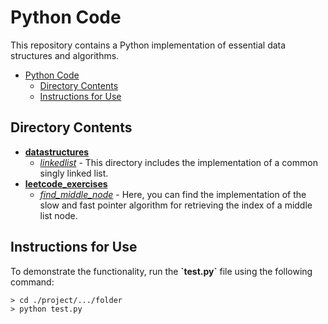 # Python Code

This repository contains a Python implementation of essential data structures and algorithms.

- [Python Code](#python-code)
  - [Directory Contents](#directory-contents)
  - [Instructions for Use](#instructions-for-use)

## Directory Contents
- [**datastructures**](./datastructures/)
  - [*linkedlist*](./datastructures/linkedlist/) - This directory includes the
  implementation of a common singly linked list.
- [**leetcode_exercises**](./leetcode_exercises/)
  - [*find_middle_node*](./leetcode_exercises/find_middle_node/) - Here, you can
  find the implementation of the slow and fast pointer algorithm for retrieving
  the index of a middle list node.

## Instructions for Use
To demonstrate the functionality, run the **\`test.py\`** file using the following
command:
```shell
> cd ./project/.../folder
> python test.py
```